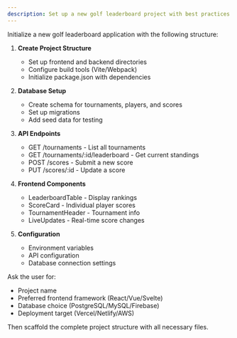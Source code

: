 ```yaml
---
description: Set up a new golf leaderboard project with best practices
---
```


Initialize a new golf leaderboard application with the following structure:

1. **Create Project Structure**
   - Set up frontend and backend directories
   - Configure build tools (Vite/Webpack)
   - Initialize package.json with dependencies

2. **Database Setup**
   - Create schema for tournaments, players, and scores
   - Set up migrations
   - Add seed data for testing

3. **API Endpoints**
   - GET /tournaments - List all tournaments
   - GET /tournaments/:id/leaderboard - Get current standings
   - POST /scores - Submit a new score
   - PUT /scores/:id - Update a score

4. **Frontend Components**
   - LeaderboardTable - Display rankings
   - ScoreCard - Individual player scores
   - TournamentHeader - Tournament info
   - LiveUpdates - Real-time score changes

5. **Configuration**
   - Environment variables
   - API configuration
   - Database connection settings

Ask the user for:
- Project name
- Preferred frontend framework (React/Vue/Svelte)
- Database choice (PostgreSQL/MySQL/Firebase)
- Deployment target (Vercel/Netlify/AWS)

Then scaffold the complete project structure with all necessary files.
